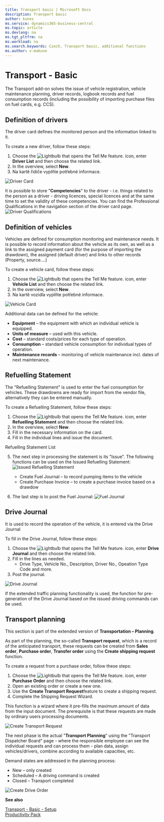 ```yaml
---
title: Transport basic | Microsoft Docs
description: Transport basic
author: kunes
ms.service: dynamics365-business-central
ms.topic: article
ms.devlang: na
ms.tgt_pltfrm: na
ms.workload: na
ms.search.keywords: Czech, Transport basic, additional functions
ms.author: v-makune
---
```

# Transport - Basic

The Transport add-on solves the issue of vehicle registration, vehicle maintenance planning, driver records, logbook records and fuel consumption records (including the possibility of importing purchase files on fuel cards, e.g. CCS).

## Definition of drivers
The driver card defines the monitored person and the information linked to it.

To create a new driver, follow these steps:
1. Choose the ![Lightbulb that opens the Tell Me feature.](media/ui-search/search_small.png "Tell me what you want to do") icon, enter **Driver List** and then choose the related link.
2. In the overview, select **New**.
3. Na kartě řidiče vyplňte potřebné informace.

![Driver Card](media/transport_drivercard.png)

It is possible to store "**Competencies**" to the driver - i.e. things related to the person as a driver - driving licences, special licences and at the same time to set the validity of these competencies. You can find the Professional Qualifications in the navigation section of the driver card page.
![Driver Qualifications](media/transport_driver_zp.png)


## Definition of vehicles
Vehicles are defined for consumption monitoring and maintenance needs. It is possible to record information about the vehicle as its own, as well as a link to the assigned payment card (for the purpose of importing the drawdown), the assigned (default driver) and links to other records (Property, source....)

To create a vehicle card, follow these steps:
1. Choose the ![Lightbulb that opens the Tell Me feature.](media/ui-search/search_small.png "Tell me what you want to do") icon, enter **Vehicle List** and then choose the related link.
2. In the overview, select **New**.
3. Na kartě vozidla vyplňte potřebné informace.

![Vehicle Card](media/transport_vehiclecard.png)

Additional data can be defined for the vehicle:
- **Equipment** – the equipment with which an individual vehicle is equipped.
- **Units of measure** – used with this vehicle.
- **Cost** – standard costs/prices for each type of operation.
- **Consumption** – standard vehicle consumption for individual types of operation.
- **Maintenance records** – monitoring of vehicle maintenance incl. dates of next maintenance.

## Refuelling Statement
The "Refuelling Statement" is used to enter the fuel consumption for vehicles. These drawdowns are ready for import from the vendor file, alternatively they can be entered manually.


To create a Refuelling Statement, follow these steps:
1. Choose the ![Lightbulb that opens the Tell Me feature.](media/ui-search/search_small.png "Tell me what you want to do") icon, enter **Refuelling Statement** and then choose the related link.
2. In the overview, select **New**.
3. Fill in the necessary information on the card.
4. Fill in the individual lines and issue the document.

Refuelling Statement List

5. The next step in processing the statement is its "Issue". The following functions can be used on the Issued Refuelling Statement:
   ![Issued Refuelling Statement](media/transport_phm_PHM_release.png)
   - Create Fuel Journal – to record pumping items to the vehicle
   - Create Purchase Invoice – to create a purchase invoice based on a drawdow

6. The last step is to post the Fuel Journal:
   ![Fuel Journal](media/transport_phm_journal.png)

## Drive Journal
It is used to record the operation of the vehicle, it is entered via the Drive Journal

To fill in the Drive Journal, follow these steps:
1. Choose the ![Lightbulb that opens the Tell Me feature.](media/ui-search/search_small.png "Tell me what you want to do") icon, enter **Drive Journal** and then choose the related link.
2. Fill in the lines as needed.
   - Drive Type, Vehicle No., Description, Driver No., Opeation Type Code and more.
3. Post the journal.

![Drive Journal](media/transport_rides_journal.png)

If the extended traffic planning functionality is used, the function for pre-generation of the Drive Journal based on the issued driving commands can be used.

## Transport planning

This section is part of the extended version of  **Transportation – Planning**.

As part of the planning, the so-called **Transport request**, which is a record of the anticipated transport, these requests can be created from **Sales order**, **Purchase order**, **Transfer order** using the **Create shipping request** function.

To create a request from a purchase order, follow these steps:
1. Choose the ![Lightbulb that opens the Tell Me feature.](media/ui-search/search_small.png "Tell me what you want to do") icon, enter **Purchase Order** and then choose the related link.
2. Open an existing order or create a new one.
3. Use the **Create Transport Request**feature to create a shipping request.
4. Complete the Shipping Request Wizard.

This function is a wizard where it pre-fills the maximum amount of data from the input document. The prerequisite is that these requests are made by ordinary users processing documents.

![Create Transport Request](media/transport_planning.png)

The next phase is the actual "**Transport Planning**" using the "Transport Dispatcher Board" page - where the responsible employee can see the individual requests and can process them - plan data, assign vehicles/drivers, combine according to available capacities, etc.

Demand states are addressed in the planning process:
- New – only created
- Scheduled – A driving command is created
- Closed – Transport completed

![Create Drive Order](media/transport_rideorder.png)

**See also**

[Transport - Basic - Setup](transport-basic-setup.md)  
[Productivity Pack](productivity-pack.md)
